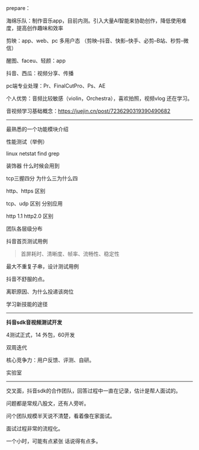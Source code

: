 prepare：

海绵乐队：制作音乐app，目前内测。引入大量AI智能来协助创作，降低使用难度，提高创作趣味和效率

剪映：app、web、pc 多用户态 （剪映–抖音、快影–快手、必剪–B站、秒剪–微信）

醒图、faceu、轻颜：app 

抖音、西瓜：视频分享、传播

pc端专业处理：Pr、FinalCutPro、Ps、AE

个人优势：音频比较敏感（violin，Orchestra），喜欢拍照，视频vlog 还在学习。

音视频学习基础概念：https://juejin.cn/post/7236290319390490682

---
最熟悉的一个功能模块介绍

性能测试（举例）

linux netstat find grep

装饰器 什么时候会用到

tcp三握四分 为什么三为什么四

http、https 区别

tcp、udp 区别 分别应用	

http 1.1 http2.0 区别

团队各层级分布

抖音首页测试用例

> 首屏耗时、清晰度、帧率、流畅性、稳定性

最大不重复子串，设计测试用例

抖音不舒服的点。

离职原因、为什么投递该岗位

学习新技能的途径

---

**抖音sdk音视频测试开发**

4测试正式，14 外包，60开发

双周迭代

核心竞争力：用户反馈、评测、自研。

实验室

---

交叉面，抖音sdk的合作团队，回答过程中一直在记录，估计是帮人面试的。

问题都是常规八股文，还有人旁听。

问个团队规模半天说不清楚，看着像在家面试。

面试过程非常的流程化。

一个小时，可能有点紧张 话说得有点多。
